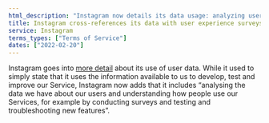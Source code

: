 ```yaml
---
html_description: "Instagram now details its data usage: analyzing user data to understand usage and test features, including surveys and troubleshooting."
title: Instagram cross-references its data with user experience surveys
service: Instagram
terms_types: ["Terms of Service"]
dates: ["2022-02-20"]
---
```


Instagram goes into [more detail](https://github.com/OpenTermsArchive/versions-france/commit/b8b71e45d56728242ce7c5da3e8b7ef790eec57a#diff-311682cd6d20df952901439aefad05738f09eb8ca4f505b3af21ce20ff70f23aR37) about its use of user data. While it used to simply state that it uses the information available to us to develop, test and improve our Service, Instagram now adds that it includes “analysing the data we have about our users and understanding how people use our Services, for example by conducting surveys and testing and troubleshooting new features”.
